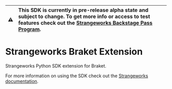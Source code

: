 | ⚠️    | This SDK is currently in pre-release alpha state and subject to change. To get more info or access to test features check out the [Strangeworks Backstage Pass Program](https://strangeworks.com/backstage). |
|---------------|:------------------------|
# Strangeworks Braket Extension

 Strangeworks Python SDK extension for Braket.


 
 For more information on using the SDK check out the [Strangeworks documentation](https://docs.strangeworks.com/).
